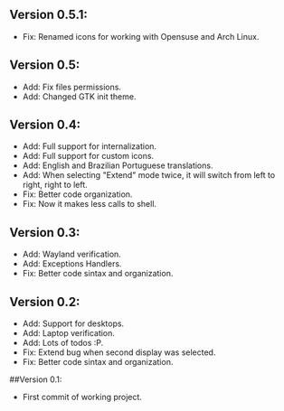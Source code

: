 ## Version 0.5.1:
  - Fix: Renamed icons for working with Opensuse and Arch Linux. 

## Version 0.5:
  - Add: Fix files permissions. 
  - Add: Changed GTK init theme.

## Version 0.4:
  - Add: Full support for internalization. 
  - Add: Full support for custom icons.
  - Add: English and Brazilian Portuguese translations. 
  - Add: When selecting "Extend" mode twice, it will switch from left to right, right to left.
  - Fix: Better code organization. 
  - Fix: Now it makes less calls to shell.

## Version 0.3:
  - Add: Wayland verification.
  - Add: Exceptions Handlers.
  - Fix: Better code sintax and organization.

## Version 0.2:
  - Add: Support for desktops.
  - Add: Laptop verification.
  - Add: Lots of todos :P.
  - Fix: Extend bug when second display was selected.
  - Fix: Better code sintax and organization.

##Version 0.1:
  - First commit of working project.

